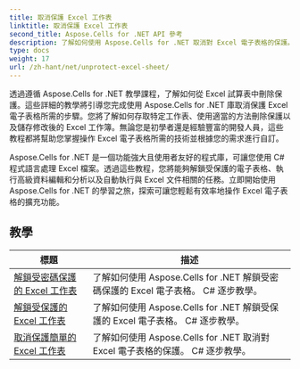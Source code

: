 ```yaml
---
title: 取消保護 Excel 工作表
linktitle: 取消保護 Excel 工作表
second_title: Aspose.Cells for .NET API 參考
description: 了解如何使用 Aspose.Cells for .NET 取消對 Excel 電子表格的保護。為 C# 開發人員提供的詳細教學。
type: docs
weight: 17
url: /zh-hant/net/unprotect-excel-sheet/
---
```

透過遵循 Aspose.Cells for .NET 教學課程，了解如何從 Excel 試算表中刪除保護。這些詳細的教學將引導您完成使用 Aspose.Cells for .NET 庫取消保護 Excel 電子表格所需的步驟。您將了解如何存取特定工作表、使用適當的方法刪除保護以及儲存修改後的 Excel 工作簿。無論您是初學者還是經驗豐富的開發人員，這些教程都將幫助您掌握操作 Excel 電子表格所需的技術並根據您的需求進行自訂。

Aspose.Cells for .NET 是一個功能強大且使用者友好的程式庫，可讓您使用 C# 程式語言處理 Excel 檔案。透過這些教程，您將能夠解鎖受保護的電子表格、執行高級資料編輯和分析以及自動執行與 Excel 文件相關的任務。立即開始使用 Aspose.Cells for .NET 的學習之旅，探索可讓您輕鬆有效率地操作 Excel 電子表格的擴充功能。

## 教學 
| 標題 | 描述 |
| --- | --- |
| [解鎖受密碼保護的 Excel 工作表](./unlock-password-protected-excel-worksheet/) | 了解如何使用 Aspose.Cells for .NET 解鎖受密碼保護的 Excel 電子表格。 C# 逐步教學。 |  
| [解鎖受保護的 Excel 工作表](./unlock-protected-excel-sheet/) | 了解如何使用 Aspose.Cells for .NET 解鎖受保護的 Excel 電子表格。 C# 逐步教學。 |  
| [取消保護簡單的 Excel 工作表](./unprotect-simple-excel-sheet/) | 了解如何使用 Aspose.Cells for .NET 取消對 Excel 電子表格的保護。 C# 逐步教學。 |  